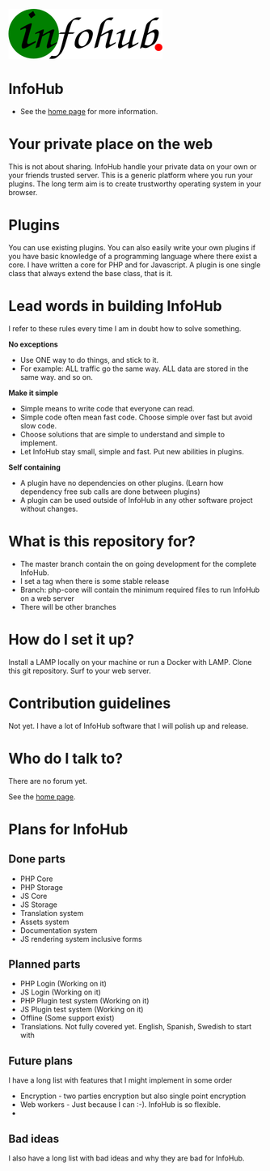 ![Infohub Logo](https://github.com/peterlembke/infohub/blob/master/folder/plugins/infohub/welcome/asset/icon/infohub-logo-done.svg)
# InfoHub
- See the [home page](https://www.infohub.se) for more information.

# Your private place on the web
This is not about sharing. InfoHub handle your private data on your own or your friends trusted server.
This is a generic platform where you run your plugins. The long term aim is to create trustworthy operating system in your browser.

# Plugins
You can use existing plugins. You can also easily write your own plugins if you have basic knowledge of a programming language where there exist a core. I have written a core for PHP and for Javascript.
A plugin is one single class that always extend the base class, that is it.

# Lead words in building InfoHub
I refer to these rules every time I am in doubt how to solve something.

**No exceptions**
- Use ONE way to do things, and stick to it.
- For example: ALL traffic go the same way. ALL data are stored in the same way. and so on.

**Make it simple**
- Simple means to write code that everyone can read.
- Simple code often mean fast code. Choose simple over fast but avoid slow code.
- Choose solutions that are simple to understand and simple to implement.
- Let InfoHub stay small, simple and fast. Put new abilities in plugins.

**Self containing**
- A plugin have no dependencies on other plugins. (Learn how dependency free sub calls are done between plugins)
- A plugin can be used outside of InfoHub in any other software project without changes.

# What is this repository for?
- The master branch contain the on going development for the complete InfoHub.
- I set a tag when there is some stable release
- Branch: php-core will contain the minimum required files to run InfoHub on a web server
- There will be other branches

# How do I set it up?
Install a LAMP locally on your machine or run a Docker with LAMP.
Clone this git repository. Surf to your web server.

# Contribution guidelines
Not yet. I have a lot of InfoHub software that I will polish up and release.

# Who do I talk to?
There are no forum yet.

See the [home page](https://www.infohub.se).

# Plans for InfoHub

## Done parts
*  PHP Core
*  PHP Storage
*  JS Core
*  JS Storage
*  Translation system
*  Assets system
*  Documentation system
*  JS rendering system inclusive forms

## Planned parts
*  PHP Login (Working on it)
*  JS Login (Working on it)
*  PHP Plugin test system (Working on it)
*  JS Plugin test system (Working on it)
*  Offline (Some support exist)
*  Translations. Not fully covered yet. English, Spanish, Swedish to start with

## Future plans
I have a long list with features that I might implement in some order
* Encryption - two parties encryption but also single point encryption 
* Web workers - Just because I can :-). InfoHub is so flexible.
*  

## Bad ideas
I also have a long list with bad ideas and why they are bad for InfoHub.
